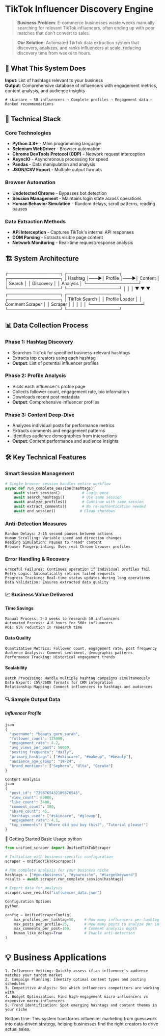 # TikTok Influencer Discovery Engine

> **Business Problem**: E-commerce businesses waste weeks manually searching for relevant TikTok influencers, often ending up with poor matches that don't convert to sales.

> **Our Solution**: Automated TikTok data extraction system that discovers, analyzes, and ranks influencers at scale, reducing discovery time from weeks to hours.

## 🎯 What This System Does

**Input**: List of hashtags relevant to your business  
**Output**: Comprehensive database of influencers with engagement metrics, content analysis, and audience insights

```
# skincare → 50 influencers → Complete profiles → Engagement data → Ranked recommendations
```

## 🔧 Technical Stack

### Core Technologies
- **Python 3.8+** - Main programming language
- **Selenium WebDriver** - Browser automation
- **Chrome DevTools Protocol (CDP)** - Network request interception
- **AsyncIO** - Asynchronous processing for speed
- **Pandas** - Data manipulation and analysis
- **JSON/CSV Export** - Multiple output formats

### Browser Automation
- **Undetected Chrome** - Bypasses bot detection
- **Session Management** - Maintains login state across operations
- **Human Behavior Simulation** - Random delays, scroll patterns, reading pauses

### Data Extraction Methods
- **API Interception** - Captures TikTok's internal API responses
- **DOM Parsing** - Extracts visible page content
- **Network Monitoring** - Real-time request/response analysis

## 🏗️ System Architecture
┌─────────────────┐    ┌─────────────────┐    ┌─────────────────┐
│   Hashtag       │───▶│   Profile       │───▶│   Content       │
│   Search        │    │   Discovery     │    │   Analysis      │
└─────────────────┘    └─────────────────┘    └─────────────────┘
│                       │                       │
▼                       ▼                       ▼
┌─────────────────┐    ┌─────────────────┐    ┌─────────────────┐
│ TikTok Search   │    │ Profile Loader  │    │ Comment Scraper │
│ Scraper         │    │                 │    │                 │
└─────────────────┘    └─────────────────┘    └─────────────────┘


## 📊 Data Collection Process

### Phase 1: Hashtag Discovery
- Searches TikTok for specified business-relevant hashtags
- Extracts top creators using each hashtag
- **Output**: List of potential influencer profiles

### Phase 2: Profile Analysis
- Visits each influencer's profile page
- Collects follower count, engagement rate, bio information
- Downloads recent post metadata
- **Output**: Comprehensive influencer profiles

### Phase 3: Content Deep-Dive
- Analyzes individual posts for performance metrics
- Extracts comments and engagement patterns
- Identifies audience demographics from interactions
- **Output**: Content performance and audience insights

## 🛠️ Key Technical Features

### Smart Session Management
```python
# Single browser session handles entire workflow
async def run_complete_session(hashtags):
    await start_session()          # Login once
    await search_hashtags()        # Use same session
    await analyze_profiles()       # Continue with same session
    await extract_comments()       # No re-authentication needed
    await end_session()           # Clean shutdown
```

### Anti-Detection Measures

    Random Delays: 2-15 second pauses between actions
    Human Scrolling: Variable speed and direction changes
    Reading Simulation: Pauses to "read" content
    Browser Fingerprinting: Uses real Chrome browser profiles

### Error Handling & Recovery

    Graceful Failures: Continues operation if individual profiles fail
    Retry Logic: Automatically retries failed requests
    Progress Tracking: Real-time status updates during long operations
    Data Validation: Ensures extracted data quality

### 📈 Business Value Delivered
#### Time Savings

    Manual Process: 2-3 weeks to research 50 influencers
    Automated Process: 4-6 hours for 500+ influencers
    ROI: 95% reduction in research time

#### Data Quality

    Quantitative Metrics: Follower count, engagement rate, post frequency
    Audience Analysis: Comment sentiment, demographic patterns
    Performance Tracking: Historical engagement trends

#### Scalability

    Batch Processing: Handle multiple hashtag campaigns simultaneously
    Data Export: CSV/JSON formats for CRM integration
    Relationship Mapping: Connect influencers to hashtags and audiences

### 🔍 Sample Output Data
##### Influencer Profile
```python
json
{
  "username": "beauty_guru_sarah",
  "follower_count": 125000,
  "engagement_rate": 4.2,
  "avg_views_per_post": 50000,
  "posting_frequency": "daily",
  "primary_hashtags": ["#skincare", "#makeup", "#beauty"],
  "audience_age_group": "18-24",
  "brand_mentions": ["Sephora", "Ulta", "CeraVe"]
}
```
```python
Content Analysis
json
{
  "post_id": "7298765432109876543",
  "view_count": 89000,
  "like_count": 3400,
  "comment_count": 180,
  "share_count": 45,
  "hashtags_used": ["#skincare", "#glowup"],
  "engagement_rate": 4.1,
  "top_comments": ["Where did you buy this?", "Tutorial please!"]
}
```

🚀 Getting Started Basic Usage python

```python
from unified_scraper import UnifiedTikTokScraper

# Initialize with business-specific configuration
scraper = UnifiedTikTokScraper()

# Run complete analysis for your business niche
hashtags = ["#yourbusiness", "#yourniche", "#targetkeyword"]
results = await scraper.run_complete_session(hashtags)

# Export data for analysis
scraper.save_results("influencer_data.json")

Configuration Options
python

config = UnifiedScraperConfig(
    max_profiles_per_hashtag=50,    # How many influencers per hashtag
    max_posts_per_profile=25,       # How many posts to analyze per influencer
    max_comments_per_post=100,      # Comment analysis depth
    human_like_delays=True          # Enable anti-detection
)
```

# 💡 Business Applications

    1. Influencer Vetting: Quickly assess if an influencer's audience matches your target market
    2. Campaign Planning: Identify optimal content types and posting schedules
    3. Competitive Analysis: See which influencers competitors are working with
    4. Budget Optimization: Find high-engagement micro-influencers vs expensive macro-influencers
    5. Trend Identification: Spot emerging hashtags and content themes in your niche

Bottom Line: This system transforms influencer marketing from guesswork into data-driven strategy, helping businesses find the right creators to drive actual sales.


